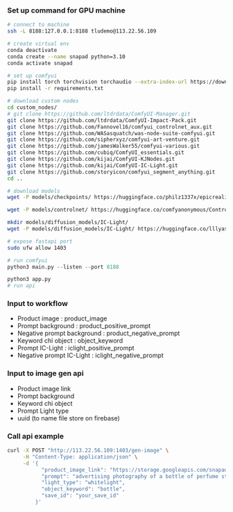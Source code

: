### **Set up command for GPU machine**
```bash
# connect to machine
ssh -L 8188:127.0.0.1:8188 tludemo@113.22.56.109

# create virtual env
conda deactivate
conda create --name snapad python=3.10
conda activate snapad

# set up comfyui
pip install torch torchvision torchaudio --extra-index-url https://download.pytorch.org/whl/cu121
pip install -r requirements.txt

# download custom nodes
cd custom_nodes/
# git clone https://github.com/ltdrdata/ComfyUI-Manager.git
git clone https://github.com/ltdrdata/ComfyUI-Impact-Pack.git
git clone https://github.com/Fannovel16/comfyui_controlnet_aux.git
git clone https://github.com/WASasquatch/was-node-suite-comfyui.git
git clone https://github.com/sipherxyz/comfyui-art-venture.git
git clone https://github.com/jamesWalker55/comfyui-various.git
git clone https://github.com/cubiq/ComfyUI_essentials.git
git clone https://github.com/kijai/ComfyUI-KJNodes.git
git clone https://github.com/kijai/ComfyUI-IC-Light.git
git clone https://github.com/storyicon/comfyui_segment_anything.git
cd ..

# download models
wget -P models/checkpoints/ https://huggingface.co/philz1337x/epicrealism/resolve/f22dc0ceeed8bd6d64a90b1e684ecd887aa37b40/epicrealism_naturalSinRC1VAE.safetensors

wget -P models/controlnet/ https://huggingface.co/comfyanonymous/ControlNet-v1-1_fp16_safetensors/resolve/main/control_v11f1p_sd15_depth_fp16.safetensors

mkdir models/diffusion_models/IC-Light/
wget -P models/diffusion_models/IC-Light/ https://huggingface.co/lllyasviel/ic-light/resolve/main/iclight_sd15_fc.safetensors

# expose fastapi port 
sudo ufw allow 1403
```

```python
# run comfyui
python3 main.py --listen --port 8188

python3 app.py
# run api

```

### **Input to workflow**
- Product image : product_image
- Prompt background : product_positive_prompt
- Negative prompt background : product_negative_prompt
- Keyword chỉ object : object_keyword
- Prompt IC-Light : iclight_positive_prompt
- Negative prompt IC-Light : iclight_negative_prompt

### **Input to image gen api**
- Product image link
- Prompt background
- Keyword chỉ object 
- Prompt Light type
- uuid (to name file store on firebase)


### **Call api example**
```bash
curl -X POST "http://113.22.56.109:1403/gen-image" \
     -H "Content-Type: application/json" \
     -d '{
           "product_image_link": "https://storage.googleapis.com/snapad-12102024.appspot.com/output/uploaded_image.jpg",
           "prompt": "advertising photography of a bottle of perfume standing on water",
           "light_type": "whitelight",
           "object_keyword": "bottle",
           "save_id": "your_save_id"
         }'
```